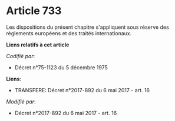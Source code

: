 # Article 733

Les dispositions du présent chapitre s'appliquent sous réserve des règlements européens et des traités internationaux.

**Liens relatifs à cet article**

_Codifié par_:

  - Décret n°75-1123 du 5 décembre 1975

**Liens**:

  - TRANSFERE: Décret n°2017-892 du 6 mai 2017 - art. 16

_Modifié par_:

  - Décret n°2017-892 du 6 mai 2017 - art. 16

